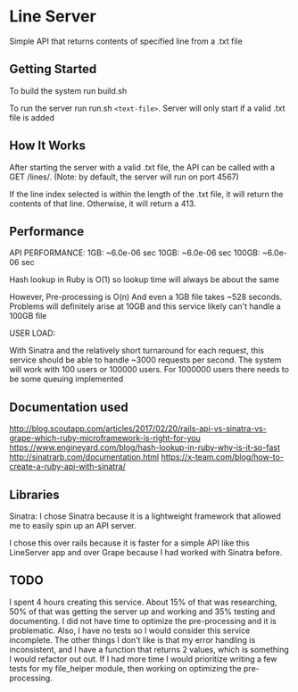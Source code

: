 # Line Server

Simple API that returns contents of specified line from a .txt file

## Getting Started

To build the system run build.sh

To run the server run run.sh `<text-file>`. Server will only start if a
valid .txt file is added

## How It Works

After starting the server with a valid .txt file, the API can be called with
a GET /lines/<line-index>. (Note: by default, the server will run on port 4567)

If the line index selected is within the length of the .txt file, it will return
the contents of that line. Otherwise, it will return a 413.

## Performance

API PERFORMANCE:
1GB: ~6.0e-06 sec
10GB: ~6.0e-06 sec
100GB: ~6.0e-06 sec

Hash lookup in Ruby is O(1) so lookup time will always be about the same

However, Pre-processing is O(n) And even a 1GB file takes ~528 seconds. Problems
will definitely arise at 10GB and this service likely can't handle a 100GB file

USER LOAD:

With Sinatra and the relatively short turnaround for each request, this service
should be able to handle ~3000 requests per second. The system will work with
100 users or 100000 users. For 1000000 users there needs to be some queuing
implemented

## Documentation used
http://blog.scoutapp.com/articles/2017/02/20/rails-api-vs-sinatra-vs-grape-which-ruby-microframework-is-right-for-you
https://www.engineyard.com/blog/hash-lookup-in-ruby-why-is-it-so-fast
http://sinatrarb.com/documentation.html
https://x-team.com/blog/how-to-create-a-ruby-api-with-sinatra/

## Libraries

Sinatra:
I chose Sinatra because it is a lightweight framework that allowed me to
easily spin up an API server.

I chose this over rails because it is faster for a simple API like this
LineServer app and over Grape because I had worked with Sinatra before.

## TODO
I spent 4 hours creating this service. About 15% of that was researching, 50% of
that was getting the server up and working and 35% testing and documenting. I
did not have time to optimize the pre-processing and it is problematic. Also, I
have no tests so I would consider this service incomplete. The other things I
don't like is that my error handling is inconsistent, and I have a function that
returns 2 values, which is something I would refactor out out. If I had more
time I would prioritize writing a few tests for my file_helper module, then
working on optimizing the pre-processing.
